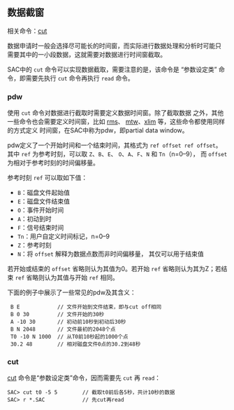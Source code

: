 ## 数据截窗

相关命令：[cut](/commands/cut.md)

数据申请时一般会选择尽可能长的时间窗，而实际进行数据处理和分析时可能只
需要其中的一小段数据，这就需要对数据进行时间窗截取。

SAC中的 `cut` 命令可以实现数据截取，需要注意的是，该命令是 “参数设定类”
命令，即需要先执行 `cut` 命令再执行 `read` 命令。

### pdw

使用 `cut` 命令对数据进行截取时需要定义数据时间窗。除了截取数据
之外，其他一些命令也会需要定义时间窗，比如 [rms](/commands/rms.md)、
[mtw](/commands/mtw.md)、[xlim](/commands/xlim.md)
等，这些命令都使用同样的方式定义 时间窗，在SAC中称为pdw，即partial data
window。

pdw定义了一个开始时间和一个结束时间，其格式为 `ref offset ref offset`。
其中 `ref` 为参考时刻，可以取 `Z`、`B`、`E`、 `O`、`A`、`F`、`N` 和
`Tn`（n=0–9）， 而 `offset` 为相对于参考时刻的时间偏移量。

参考时刻 `ref` 可以取如下值：

-   `B`：磁盘文件起始值
-   `E`：磁盘文件结束值
-   `O`：事件开始时间
-   `A`：初动到时
-   `F`：信号结束时间
-   `Tn`：用户自定义时间标记，n=0–9
-   `Z`：参考时刻
-   `N`：将 `offset` 解释为数据点数而非时间偏移量， 其仅可以用于结束值

若开始或结束的 `offset` 省略则认为其值为0。若开始 `ref`
省略则认为其为Z；若结束 `ref` 省略则认为其值与开始 `ref` 相同。

下面的例子中展示了一些常见的pdw及其含义：

``` {.bash}
 B E            // 文件开始到文件结束，即与cut off相同
 B 0 30         // 文件开始的30秒
 A -10 30       // 初动前10秒到初动后30秒
 B N 2048       // 文件最初的2048个点
 T0 -10 N 1000  // 从T0前10秒起的1000个点
 30.2 48        // 相对磁盘文件0点的30.2到48秒
```

### cut

[cut](/commands/cut.md) 命令是“参数设定类”命令，因而需要先 `cut` 再
`read`：

``` {.bash}
SAC> cut t0 -5 5        // 截取t0前后各5秒，共计10秒的数据
SAC> r *.SAC            // 先cut再read
```
